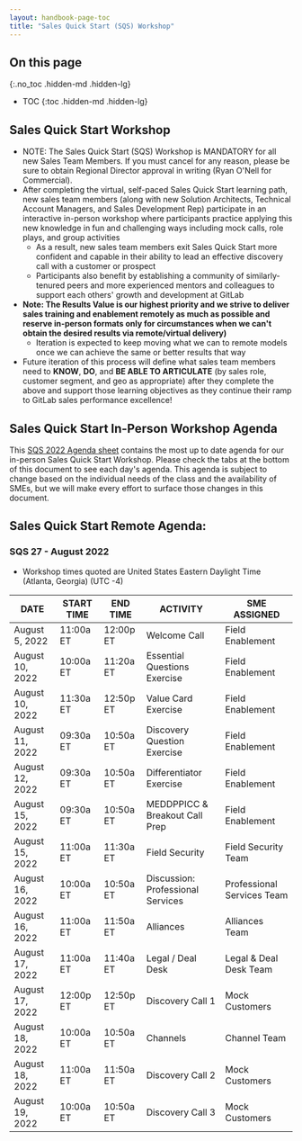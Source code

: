 ```yaml
---
layout: handbook-page-toc
title: "Sales Quick Start (SQS) Workshop"
---
```


## On this page
{:.no_toc .hidden-md .hidden-lg}

- TOC
{:toc .hidden-md .hidden-lg}

## Sales Quick Start Workshop
*  NOTE: The Sales Quick Start (SQS) Workshop is MANDATORY for all new Sales Team Members. If you must cancel for any reason, please be sure to obtain Regional Director approval in writing (Ryan O'Nell for Commercial).
*  After completing the virtual, self-paced Sales Quick Start learning path, new sales team members (along with new Solution Architects, Technical Account Managers, and Sales Development Rep) participate in an interactive in-person workshop where participants practice applying this new knowledge in fun and challenging ways including mock calls, role plays, and group activities
   - As a result, new sales team members exit Sales Quick Start more confident and capable in their ability to lead an effective discovery call with a customer or prospect
   - Participants also benefit by establishing a community of similarly-tenured peers and more experienced mentors and colleagues to support each others' growth and development at GitLab
*  **Note: The Results Value is our highest priority and we strive to deliver sales training and enablement remotely as much as possible and reserve in-person formats only for circumstances when we can't obtain the desired results via remote/virtual delivery)**
   - Iteration is expected to keep moving what we can to remote models once we can achieve the same or better results that way
*  Future iteration of this process will define what sales team members need to **KNOW**, **DO**, and **BE ABLE TO ARTICULATE** (by sales role, customer segment, and geo as appropriate) after they complete the above and support those learning objectives as they continue their ramp to GitLab sales performance excellence!

## Sales Quick Start In-Person Workshop Agenda

This [SQS 2022 Agenda sheet](https://docs.google.com/spreadsheets/d/1f64fZCKbrz7JEydEIkUeGZ16nQuLxNgD6RXEM2zEgws/edit?usp=sharing) contains the most up to date agenda for our in-person Sales Quick Start Workshop. Please check the tabs at the bottom of this document to see each day's agenda. This agenda is subject to change based on the individual needs of the class and the availability of SMEs, but we will make every effort to surface those changes in this document.


## Sales Quick Start Remote Agenda:



### SQS 27 - August 2022

* Workshop times quoted are United States Eastern Daylight Time (Atlanta, Georgia) (UTC -4)

| DATE | START TIME | END TIME | ACTIVITY | SME ASSIGNED |
| ------ | ------ | ------ | ------ | ------ |
|August 5, 2022 | 11:00a ET | 12:00p ET | Welcome Call | Field Enablement    |
|August 10, 2022 | 10:00a ET | 11:20a ET | Essential Questions Exercise | Field Enablement   |
|August 10, 2022 | 11:30a ET | 12:50p ET | Value Card Exercise | Field Enablement  |
|August 11, 2022 | 09:30a ET | 10:50a ET | Discovery Question Exercise | Field Enablement   |
|August 12, 2022 | 09:30a ET | 10:50a ET | Differentiator Exercise | Field Enablement   |
|August 15, 2022 | 09:30a ET | 10:50a ET | MEDDPPICC & Breakout Call Prep | Field Enablement   |
|August 15, 2022 | 11:00a ET | 11:30a ET | Field Security |  Field Security Team   |
|August 16, 2022 | 10:00a ET | 10:50a ET | Discussion: Professional Services | Professional Services Team  |
|August 16, 2022 | 11:00a ET | 11:50a ET | Alliances | Alliances Team  |
|August 17, 2022 | 11:00a ET | 11:40a ET | Legal / Deal Desk | Legal & Deal Desk Team  |
|August 17, 2022 | 12:00p ET | 12:50p ET | Discovery Call 1 | Mock Customers  |
|August 18, 2022 | 10:00a ET | 10:50a ET | Channels |  Channel Team   |
|August 18, 2022 | 11:00a ET | 11:50a ET | Discovery Call 2 | Mock Customers |
|August 19, 2022 | 10:00a ET | 10:50a ET | Discovery Call 3 | Mock Customers |


